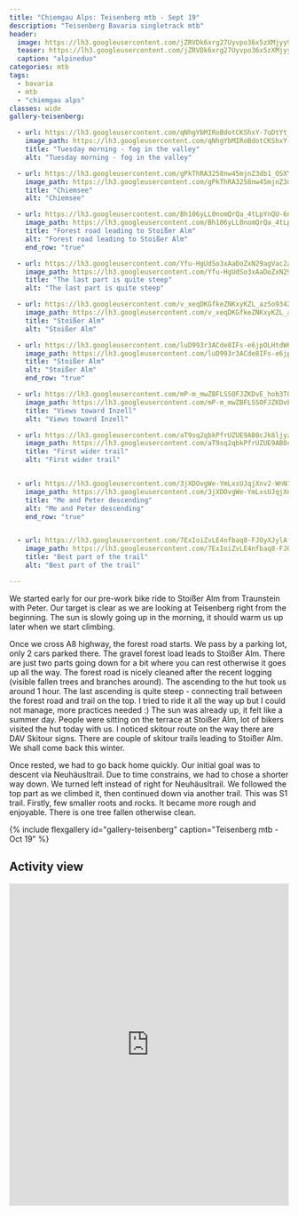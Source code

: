 ```yaml
---
title: "Chiemgau Alps: Teisenberg mtb - Sept 19"
description: "Teisenberg Bavaria singletrack mtb"
header:
  image: https://lh3.googleusercontent.com/jZRVDk6xrg27Uyvpo36x5zXMjyy9EkirOJgqfqvV1lBum7jE64hlKHTwa81koidQEeHSALDY0O-POmRxQkq6Htb1acmJz9zs4eDVSscSZ0-r-JINpAYYBi2yQezsYxrhFlw9KAdPM2wUuAqXNyqq0fF9oNJfUhENXWjN67_TvdVpEGabVp5Gj7lC0EeM2DZt5aRh7JboLW6Vyfqi51IjolLfzEhkxIbdGNneXZ5MMRMn_CmVytcOaYFJz2fU00f93IyflytzNGdbbSZ58vjvNyqnd9-sMBmmEb_9QyqubzUHQfwUiTS5Ag3O8W6L345lZSFq9Z3YMfADJOjhuUAri5T3Zaz5fcsf3BRscd7bDh3D6TA6g7VrDi3CJNWWv-mNyuHq66WG0BzvoQfVm7NOq8GcFEtvbiLo5QqQRZKjirCiIBVjSKaMl6VgBMMMWxtJLulkCNCX7803nMIWMq4yX-mPh_amodMRczn5LtW9qYBN3hU4L8qm2_pHBySKxJZY0gN-GDsZ48axBCS4dMwoo83YI0-ybp8jK7p4a-Q5JvYpnmWi0dpJmiUaBoGp-7yoy9d1bg_oo7I3kYSgl0eZasoVG6b0qeira9ZL9rJxovWwl-xVtPYpQJXepx4KfF3GwI-2xLWZvgnQD6-diny8Boz67T77_h1AW-mMmsrp8zvUe_hzw6xFQxPQDqTJt7NS4DjRwqVpJjdtC2Z4mJhsIajMQCWR14oRCDJe30r6Nxzi7kb0=w1204-h903-no
  teaser: https://lh3.googleusercontent.com/jZRVDk6xrg27Uyvpo36x5zXMjyy9EkirOJgqfqvV1lBum7jE64hlKHTwa81koidQEeHSALDY0O-POmRxQkq6Htb1acmJz9zs4eDVSscSZ0-r-JINpAYYBi2yQezsYxrhFlw9KAdPM2wUuAqXNyqq0fF9oNJfUhENXWjN67_TvdVpEGabVp5Gj7lC0EeM2DZt5aRh7JboLW6Vyfqi51IjolLfzEhkxIbdGNneXZ5MMRMn_CmVytcOaYFJz2fU00f93IyflytzNGdbbSZ58vjvNyqnd9-sMBmmEb_9QyqubzUHQfwUiTS5Ag3O8W6L345lZSFq9Z3YMfADJOjhuUAri5T3Zaz5fcsf3BRscd7bDh3D6TA6g7VrDi3CJNWWv-mNyuHq66WG0BzvoQfVm7NOq8GcFEtvbiLo5QqQRZKjirCiIBVjSKaMl6VgBMMMWxtJLulkCNCX7803nMIWMq4yX-mPh_amodMRczn5LtW9qYBN3hU4L8qm2_pHBySKxJZY0gN-GDsZ48axBCS4dMwoo83YI0-ybp8jK7p4a-Q5JvYpnmWi0dpJmiUaBoGp-7yoy9d1bg_oo7I3kYSgl0eZasoVG6b0qeira9ZL9rJxovWwl-xVtPYpQJXepx4KfF3GwI-2xLWZvgnQD6-diny8Boz67T77_h1AW-mMmsrp8zvUe_hzw6xFQxPQDqTJt7NS4DjRwqVpJjdtC2Z4mJhsIajMQCWR14oRCDJe30r6Nxzi7kb0=w400-h300-no
  caption: "alpineduo"
categories: mtb
tags:
  - bavaria
  - mtb
  - "chiemgau alps"
classes: wide
gallery-teisenberg:

  - url: https://lh3.googleusercontent.com/qNhgYbMIRoBdotCKShxY-7oDtYt_N-r2BEUDnVBd0v0GZ-PF6h7XNdvYfCemDHQoZwTkPxjF4uiZltPj9MliyOI-KgTSLju9cugxjfizfsZXe4VF5X37CGRPtX_bqPLjWZQbue2SScRx68ihBH0XyKLE0TNQRy-FTjhDaBoWFQF15HhEl1q0s56BPa_d-8pTUni5NY-h5VF1gereFyC5k4bUUYAhBKcoNJFJXkieNmqpZVEC_ZzIcjVZv7GtoGl9LJqV8Q-QfoMPNg3CDYW5d-sXZDLoT8C7Sy28efM72aI1sRraqqULpiv0sq7qrQLAhZunDjWTCJFSvjm02vV8Qv3hgY-v0baNx5zsZSW0NAIXi4kDRCR2MQ5SngL8ITt9-v_L4FEhq_Fx1DcGp9VT0HtNMiSvIX0gvq5E4LB3USLaNLLnAR9RQOBX2mRJcdPPK3ZWc4X6t5cN6IS1YC972oJZQxY0IHHMtWL386EUl8hyJ1jy-0iz9KJudAZ2VAr6QHhDU4FIKXY8GqQjKexLN7u8gL_VEdQbnHAnk8fOvD8rHSuL4JmeiTqEl8LiwQczGvAtjSbH0_-Audr6GbwC3B7-o2coU393yPc4v5ygjHfAp9HNkyVKmmAE_qksCs_56qvOrScTO00w1obHwuEdhCaSnYl0i7Hp8XpE5UTINCv2mbNv7KEAh6v4TZ1KX04-Nmkv0yYaWGMGmz9VcV-X2YfMZHHKw28nF1xZH23Yv7andIMX=w678-h903-no
    image_path: https://lh3.googleusercontent.com/qNhgYbMIRoBdotCKShxY-7oDtYt_N-r2BEUDnVBd0v0GZ-PF6h7XNdvYfCemDHQoZwTkPxjF4uiZltPj9MliyOI-KgTSLju9cugxjfizfsZXe4VF5X37CGRPtX_bqPLjWZQbue2SScRx68ihBH0XyKLE0TNQRy-FTjhDaBoWFQF15HhEl1q0s56BPa_d-8pTUni5NY-h5VF1gereFyC5k4bUUYAhBKcoNJFJXkieNmqpZVEC_ZzIcjVZv7GtoGl9LJqV8Q-QfoMPNg3CDYW5d-sXZDLoT8C7Sy28efM72aI1sRraqqULpiv0sq7qrQLAhZunDjWTCJFSvjm02vV8Qv3hgY-v0baNx5zsZSW0NAIXi4kDRCR2MQ5SngL8ITt9-v_L4FEhq_Fx1DcGp9VT0HtNMiSvIX0gvq5E4LB3USLaNLLnAR9RQOBX2mRJcdPPK3ZWc4X6t5cN6IS1YC972oJZQxY0IHHMtWL386EUl8hyJ1jy-0iz9KJudAZ2VAr6QHhDU4FIKXY8GqQjKexLN7u8gL_VEdQbnHAnk8fOvD8rHSuL4JmeiTqEl8LiwQczGvAtjSbH0_-Audr6GbwC3B7-o2coU393yPc4v5ygjHfAp9HNkyVKmmAE_qksCs_56qvOrScTO00w1obHwuEdhCaSnYl0i7Hp8XpE5UTINCv2mbNv7KEAh6v4TZ1KX04-Nmkv0yYaWGMGmz9VcV-X2YfMZHHKw28nF1xZH23Yv7andIMX=w300-h400-no
    title: "Tuesday morning - fog in the valley"
    alt: "Tuesday morning - fog in the valley"

  - url: https://lh3.googleusercontent.com/gPkThRA3258nw45mjnZ3db1_OSXYsuTu6ZPQkbVReTQPUpZVlPvb3a_69cXaw4XbJfxG18jQGo4_9y2up52Uar7b3oEnO4om9r4vGfWXmCkHxP5IOmJrZQ1kP5PvzW8NA-QcNRNpJggg-sCLQgsrbt2L3idfY2U6ccozq8UzEgBrqFp0gXKVZXCbK8MRque13BQZjCdEtm7kfb4FVd3Chz6Ms5CzvA6uhBzSweDVeVy45VMWJdC--o2Oms6XH5yFjLsIBGmpMhRdwe4Cspa-Cxg9n0bHp5Sl-nY8FHB7NyW4A39mZ9kqGniAJARO3UvZk56ZgdDkdlRFr6Y1Zo8Xjf4k9yZEblybwaqgSUxge-n9o8vhK4ZSEl-rKfoBIcQGaUMzp5U_YPTXTfj1iLmqcxIJr2JMt6gXeo3n9kEViz4V7LGw80Q1ACYeV29ytXT5oBg1k8RUvSAIbsU9h7k6DMWlC3PiNw015ISIHONNuvwxE5Rk_506enINAGPNa6RZ85iT5KzIOO-GCXNAUBEYMoRqRsmJVocueH2SOd1ox14y2DWpnVOT9KCsqDxygkKM10InhFSRSrN39MMiulBjqM-SOKg7dRzKW27hyw6GeedsRaj--2B5Mvyx-GhNVmB5yjL-ThFCvH0I9V278Xe-wXKzXKJEp815rV0lV9m6aYdmOTaukktVBg6GtDv9IatmSP-rz6F4zKJPPqx_5ASqPHscttcszEooLQr1vVEBpoiiXx_G=w1204-h903-no
    image_path: https://lh3.googleusercontent.com/gPkThRA3258nw45mjnZ3db1_OSXYsuTu6ZPQkbVReTQPUpZVlPvb3a_69cXaw4XbJfxG18jQGo4_9y2up52Uar7b3oEnO4om9r4vGfWXmCkHxP5IOmJrZQ1kP5PvzW8NA-QcNRNpJggg-sCLQgsrbt2L3idfY2U6ccozq8UzEgBrqFp0gXKVZXCbK8MRque13BQZjCdEtm7kfb4FVd3Chz6Ms5CzvA6uhBzSweDVeVy45VMWJdC--o2Oms6XH5yFjLsIBGmpMhRdwe4Cspa-Cxg9n0bHp5Sl-nY8FHB7NyW4A39mZ9kqGniAJARO3UvZk56ZgdDkdlRFr6Y1Zo8Xjf4k9yZEblybwaqgSUxge-n9o8vhK4ZSEl-rKfoBIcQGaUMzp5U_YPTXTfj1iLmqcxIJr2JMt6gXeo3n9kEViz4V7LGw80Q1ACYeV29ytXT5oBg1k8RUvSAIbsU9h7k6DMWlC3PiNw015ISIHONNuvwxE5Rk_506enINAGPNa6RZ85iT5KzIOO-GCXNAUBEYMoRqRsmJVocueH2SOd1ox14y2DWpnVOT9KCsqDxygkKM10InhFSRSrN39MMiulBjqM-SOKg7dRzKW27hyw6GeedsRaj--2B5Mvyx-GhNVmB5yjL-ThFCvH0I9V278Xe-wXKzXKJEp815rV0lV9m6aYdmOTaukktVBg6GtDv9IatmSP-rz6F4zKJPPqx_5ASqPHscttcszEooLQr1vVEBpoiiXx_G=w400-h300-no
    title: "Chiemsee"
    alt: "Chiemsee"

  - url: https://lh3.googleusercontent.com/Bh106yLL0nomQrQa_4tLpYnQU-6nTbbpoftDKH-pKxsLdHPDFxp71Im-F3jPuHioI8NJ6rIMLo7M5qUn4SuLH7bmeT47DfwOr4zu3v6AwXREWWUh-siUdwmb9UN0ORw9qsFLQWjKwf0Hww1ZtcDW-tAsErWpB5TCjkAqrxIyDoJb_aBDd7V1rNClgOTUPAkHdDSlEXxofIV6j-J-D_Je4bXsjtko19Pef8N12d1yzZOm_nONk9-jHQiobJULRSJOV9wLSnFyE1H5BaUURH9Rx98pKZ84LEBjACpA8Q9nnY5jOCiVq1mczsvCoI4Lg5Wp0zL8rEj29CnxuSNuaO1uGbRaBQ83OGRKAK8eV0Yn89GhroEpREiNNnZ0h2h9oA3ieIdgjNRhZx756TR4DrHsavmyfgbZ1h4H3ouVBpS-mTYzyUW3wPeWXnVGs3_OWoKGeSgAt5kN7E_lBVcry-JQtZkkzX1bJgxs9S2-TIlR6PZdzieNge4yVIcC32wvWnBKdjCJOroDADU4wupuTbQji1z8oRGVx5dgeIu0y5FeLU17tMndFjCj4Uzk02K7tkHh-lvLXbk4m5cCzkpTMsF8SAEtz1Mc7VsV6VHmnczGmtOOnooWfnM8QQ3g7HHJUiaitxU89sst7JtFsGpUiHkMiDgKSZwI5Ma_v8kjWkjx_WFjy1tq7YmgdjyiPMXaqjK70CHv6Zn_cfbNV6lRuBvS_nIHtcsVOmSuH2jJF297Wzuor-Xc=w1204-h903-no
    image_path: https://lh3.googleusercontent.com/Bh106yLL0nomQrQa_4tLpYnQU-6nTbbpoftDKH-pKxsLdHPDFxp71Im-F3jPuHioI8NJ6rIMLo7M5qUn4SuLH7bmeT47DfwOr4zu3v6AwXREWWUh-siUdwmb9UN0ORw9qsFLQWjKwf0Hww1ZtcDW-tAsErWpB5TCjkAqrxIyDoJb_aBDd7V1rNClgOTUPAkHdDSlEXxofIV6j-J-D_Je4bXsjtko19Pef8N12d1yzZOm_nONk9-jHQiobJULRSJOV9wLSnFyE1H5BaUURH9Rx98pKZ84LEBjACpA8Q9nnY5jOCiVq1mczsvCoI4Lg5Wp0zL8rEj29CnxuSNuaO1uGbRaBQ83OGRKAK8eV0Yn89GhroEpREiNNnZ0h2h9oA3ieIdgjNRhZx756TR4DrHsavmyfgbZ1h4H3ouVBpS-mTYzyUW3wPeWXnVGs3_OWoKGeSgAt5kN7E_lBVcry-JQtZkkzX1bJgxs9S2-TIlR6PZdzieNge4yVIcC32wvWnBKdjCJOroDADU4wupuTbQji1z8oRGVx5dgeIu0y5FeLU17tMndFjCj4Uzk02K7tkHh-lvLXbk4m5cCzkpTMsF8SAEtz1Mc7VsV6VHmnczGmtOOnooWfnM8QQ3g7HHJUiaitxU89sst7JtFsGpUiHkMiDgKSZwI5Ma_v8kjWkjx_WFjy1tq7YmgdjyiPMXaqjK70CHv6Zn_cfbNV6lRuBvS_nIHtcsVOmSuH2jJF297Wzuor-Xc=w400-h300-no
    title: "Forest road leading to Stoißer Alm"
    alt: "Forest road leading to Stoißer Alm"
    end_row: "true"

  - url: https://lh3.googleusercontent.com/Yfu-HgUdSo3xAaDoZxN29agVac2a6AUD-GYI1v6lfksSd7zX3bQNJcICta4hNpCog81QO0_LT8Vi7gBm61_kDXmtib432L1FacGoP_BHW0AD7sem1Qf8r48uuRFFP66EDJtiW1K3i_qUOno3m7zVLBXkeWJSGleUuyhbpi1OFvv9XV0REHhHWz6hk8fg5DQ-1C7PRswmy6sQ8uLi_yhk2P02XiUDXx6N51Ojszml47x8g-fXd8w7Vws-ZCh4OYX8L23ihnOmk0xxCFmIIWmX-K41RuSCGotVaoNUjkCsnb5NvtVatNBrn8Sby3nFIjAkA8TvJHOWWngt2lCCsqjKZKJr1d7jLL4ZzxmbxD2zFvB8YSSmzaBIRxu3q6YA1X6YUIjlfRXffDoxnyvyyOINoR8wZbU0MM8_EtY0tOHcheyAOixrzl6SC1Fr8UqJKziJt6lPn8U92WLQBtP_u_vBM0agy0nRtZSMKxVV7FyRm_o1GOVaNYMXYg_CLzSy2h2twDcFlnU39iJGzD0Og0LU_goJS8J_4LFSPirV5jk3CgyJJLicTaZDaoOtZmw6BXV3x1GoseZVP7P83t8YxsSr1edhVdn6uq5bxuMfSO43lkxWbQTglyhBm4T3puvWqb2Gc9f36pxeAtpd3mOyRWcjFk2zn_rfmnIJ6QqlSAM3bIAAPsA5m4PU8DB2edqHQW0mUg8s9T7DWIPYuPLGLastDUhGh6sbKTVVmvceWRbX9bIxm0UG=w678-h903-no
    image_path: https://lh3.googleusercontent.com/Yfu-HgUdSo3xAaDoZxN29agVac2a6AUD-GYI1v6lfksSd7zX3bQNJcICta4hNpCog81QO0_LT8Vi7gBm61_kDXmtib432L1FacGoP_BHW0AD7sem1Qf8r48uuRFFP66EDJtiW1K3i_qUOno3m7zVLBXkeWJSGleUuyhbpi1OFvv9XV0REHhHWz6hk8fg5DQ-1C7PRswmy6sQ8uLi_yhk2P02XiUDXx6N51Ojszml47x8g-fXd8w7Vws-ZCh4OYX8L23ihnOmk0xxCFmIIWmX-K41RuSCGotVaoNUjkCsnb5NvtVatNBrn8Sby3nFIjAkA8TvJHOWWngt2lCCsqjKZKJr1d7jLL4ZzxmbxD2zFvB8YSSmzaBIRxu3q6YA1X6YUIjlfRXffDoxnyvyyOINoR8wZbU0MM8_EtY0tOHcheyAOixrzl6SC1Fr8UqJKziJt6lPn8U92WLQBtP_u_vBM0agy0nRtZSMKxVV7FyRm_o1GOVaNYMXYg_CLzSy2h2twDcFlnU39iJGzD0Og0LU_goJS8J_4LFSPirV5jk3CgyJJLicTaZDaoOtZmw6BXV3x1GoseZVP7P83t8YxsSr1edhVdn6uq5bxuMfSO43lkxWbQTglyhBm4T3puvWqb2Gc9f36pxeAtpd3mOyRWcjFk2zn_rfmnIJ6QqlSAM3bIAAPsA5m4PU8DB2edqHQW0mUg8s9T7DWIPYuPLGLastDUhGh6sbKTVVmvceWRbX9bIxm0UG=w300-h300-no
    title: "The last part is quite steep"
    alt: "The last part is quite steep"

  - url: https://lh3.googleusercontent.com/v_xeqDKGfkeZNKxyKZL_az5o9342GbOIY4pKVSkvnLMLL0j_IsJmYmiOyumMDNryScOoMQ0Nl0VG0CzabJMScSdRkK6xNBgU7nr4bfDZwphCYoKt5XHa_n63xyqNW4UTBGEal4oBpDQI-neeyLLBVWrqOZbUT6Swt9kn74SuyCEKQnOSUDqVMSfR-Cft_F7nN3NXfhtDytmXgu95lWTuIZi0tiXriC9ZNd6rRCgjAtRWvPnpI780OloiqrWF8sA_W1dNLE56xg3gtW9OGv23OWRlOGJjhLkAuG75zsbQhD9-G7ifUVivKym_s_eXq7pn6sqDbgBQIlxzTV2qz5JRoRN-86103EjjxmXNlqUAhJTBj0AwzBmCdfiFEXyPgn_MrLocK8tI8oCD31q-GYkggNnhMb5HEzN45CRPbxmNQrAJ457ADlZucPd0PK2bnEsU_Ev0qwwM7a_rY13NVFtRf22e4wGmOVq8ry5JLrviU9yncuV2oiKHmS2Kde6cHF4uh-P94ImHYpspKzkvprSdLpDShv5JxZcQ8idjFNkqnHRxPMIYRZTM4-wCEA-qKqX4FUh9dlae_htzchxBv0Kno0dBCmDfKsCfXxlVyJDv8YtjX66DEIde5kn4X8EhzBLQYiZHvdCUIMPCIERBI5L4T38YcDeRjNsHyHctP3HY5K9TYGU__a-5rR9tD5MmfNIY9btfSNNYEY85tnnOccwWAY614YSvYdDvAvqkhPcbVo3YM5ku=w1204-h903-no 
    image_path: https://lh3.googleusercontent.com/v_xeqDKGfkeZNKxyKZL_az5o9342GbOIY4pKVSkvnLMLL0j_IsJmYmiOyumMDNryScOoMQ0Nl0VG0CzabJMScSdRkK6xNBgU7nr4bfDZwphCYoKt5XHa_n63xyqNW4UTBGEal4oBpDQI-neeyLLBVWrqOZbUT6Swt9kn74SuyCEKQnOSUDqVMSfR-Cft_F7nN3NXfhtDytmXgu95lWTuIZi0tiXriC9ZNd6rRCgjAtRWvPnpI780OloiqrWF8sA_W1dNLE56xg3gtW9OGv23OWRlOGJjhLkAuG75zsbQhD9-G7ifUVivKym_s_eXq7pn6sqDbgBQIlxzTV2qz5JRoRN-86103EjjxmXNlqUAhJTBj0AwzBmCdfiFEXyPgn_MrLocK8tI8oCD31q-GYkggNnhMb5HEzN45CRPbxmNQrAJ457ADlZucPd0PK2bnEsU_Ev0qwwM7a_rY13NVFtRf22e4wGmOVq8ry5JLrviU9yncuV2oiKHmS2Kde6cHF4uh-P94ImHYpspKzkvprSdLpDShv5JxZcQ8idjFNkqnHRxPMIYRZTM4-wCEA-qKqX4FUh9dlae_htzchxBv0Kno0dBCmDfKsCfXxlVyJDv8YtjX66DEIde5kn4X8EhzBLQYiZHvdCUIMPCIERBI5L4T38YcDeRjNsHyHctP3HY5K9TYGU__a-5rR9tD5MmfNIY9btfSNNYEY85tnnOccwWAY614YSvYdDvAvqkhPcbVo3YM5ku=w400-h300-no
    title: "Stoißer Alm"
    alt: "Stoißer Alm"

  - url: https://lh3.googleusercontent.com/luD993r3ACde8IFs-e6jpOLHtdW6pj95mqgA_jD6QNliZghdlxfLG8QC1s99hBT9kr1QaA0kaenYgblL4-pgISRmY-mZT5KyWucgl_NHXZGWsNrj2Ew2l8FHwPl2oRQzQIqMHdFDqe1PQaW6KX6M0iulb4qn47_x-emuUW_oLjR58gPAqybFt1xztxKcxdF4wATajUCnS3Z3r0srd8kCFg22XkJqJ9NMu2Z1yVmf_mMvcIDrxNJ2Wcd4wHcFoaSa_ZpENIiK9ABwMjJpwp0lD1qWVXzoi2W334TlryCFio47nMUf9oAciAJ2WnCZl4YpBPGETQs13buO9Ygefl6C0gWetfOACEyLooBwZsl7Ijq2GdgcAfb86noKnKEilVlkEHJoXGWcgrTxWKduVoGqPANUchXIvZ2JRvE8GFPRCfttjV4Ewd6meLa2SJYOxM-EyMH4M_zuo6JOsksIJ38vXACfo2Z3JQ2Fx6ksjvizMgouQDJW_ppU_1pRjOZDl8y0KQbrT049V2RL1KmHRFsqKjgNgtdsKkv9lJ4LcZSfMyJS5u0JtlCmsbNHcxCqyegB9wOx_MW78e8NfHY1l-aRdnhxaMGrzs6_BHdzxoUzMfs8ykCVu15jadPen_E0QHMVPuIc86DB48yqu0kPgtx_EorRdcqf5-IV2U-NdcZuD0roAN-Ntcdu1Yue-uEN7UvyxIHP_k52pnj0fGW_yqQUR5bUkwtQvODlTQ5JdRPG6L4K4eYWrA=w1156-h1540-no
    image_path: https://lh3.googleusercontent.com/luD993r3ACde8IFs-e6jpOLHtdW6pj95mqgA_jD6QNliZghdlxfLG8QC1s99hBT9kr1QaA0kaenYgblL4-pgISRmY-mZT5KyWucgl_NHXZGWsNrj2Ew2l8FHwPl2oRQzQIqMHdFDqe1PQaW6KX6M0iulb4qn47_x-emuUW_oLjR58gPAqybFt1xztxKcxdF4wATajUCnS3Z3r0srd8kCFg22XkJqJ9NMu2Z1yVmf_mMvcIDrxNJ2Wcd4wHcFoaSa_ZpENIiK9ABwMjJpwp0lD1qWVXzoi2W334TlryCFio47nMUf9oAciAJ2WnCZl4YpBPGETQs13buO9Ygefl6C0gWetfOACEyLooBwZsl7Ijq2GdgcAfb86noKnKEilVlkEHJoXGWcgrTxWKduVoGqPANUchXIvZ2JRvE8GFPRCfttjV4Ewd6meLa2SJYOxM-EyMH4M_zuo6JOsksIJ38vXACfo2Z3JQ2Fx6ksjvizMgouQDJW_ppU_1pRjOZDl8y0KQbrT049V2RL1KmHRFsqKjgNgtdsKkv9lJ4LcZSfMyJS5u0JtlCmsbNHcxCqyegB9wOx_MW78e8NfHY1l-aRdnhxaMGrzs6_BHdzxoUzMfs8ykCVu15jadPen_E0QHMVPuIc86DB48yqu0kPgtx_EorRdcqf5-IV2U-NdcZuD0roAN-Ntcdu1Yue-uEN7UvyxIHP_k52pnj0fGW_yqQUR5bUkwtQvODlTQ5JdRPG6L4K4eYWrA=w300-h400-no
    title: "Stoißer Alm"
    alt: "Stoißer Alm"
    end_row: "true"

  - url: https://lh3.googleusercontent.com/mP-m_mwZBFLSSOFJZKDvE_hob3T0G1ghBTPLM4yqnIQTSowUH3DRvd42D1rC0s7gcUfV3Tc0tZ637-qvqsU_uXFgUgexJlB4T2e9JnMcwi4RLJIgwZ0I-pjyYgEKS77iB6Is6fmi1sKL83x-iXQjy3N9w_25PiId1purPR2sGeH5PpoNxd8xN7rga5EZlqbXBdumiQzlZzEM3seBOfAYnQZt18K1QEcXYd45btluqs3NnJ94wPV-I8MIzwjCYF2pGixHchQprEPJgndIrCLDLPwHnAbrtwW8EzBfaNa6J8WCIgS9HufK4R-9yWWLNwiOPj6yw-xubKnJnWlj7RVft0soQbLDHjn0AunKV0IrpfrXwtgJgCMEEcBdaH6hSqyplZ_tV0Hr-WWjOvDcRU7hT0yQYfz7Xj4U6p3meYmYH5GDaPzb8UyiSfQAwZ-lWQj7W8WfWfMU4PENQdSro_0bcuAdSfqJatr0h6xS29AHH99LaBbkCnleQez4hMg0QLQWPyYgZHteOgqse7L8fI1Id4IgF5r8UhRyUfPvPpuc8K2hHanZd4ltlBobpcYbInJsIxzs_PQZFj4DhX5beJ7DeokXOl28PdXgiipUN2JyTHBEcaKRsHQVRDB9o5tke0U0jzHsV3zUHY0L3uMcLDjZeKLrXchzOTlPOJDwaaoKeh8jiPFBxMd_qsnjEWTrEOYqmff2JIkqM1oARH_Fs5UpeJaaGukbLG_7z36m6-nuMYOfB-4m=w1204-h903-no
    image_path: https://lh3.googleusercontent.com/mP-m_mwZBFLSSOFJZKDvE_hob3T0G1ghBTPLM4yqnIQTSowUH3DRvd42D1rC0s7gcUfV3Tc0tZ637-qvqsU_uXFgUgexJlB4T2e9JnMcwi4RLJIgwZ0I-pjyYgEKS77iB6Is6fmi1sKL83x-iXQjy3N9w_25PiId1purPR2sGeH5PpoNxd8xN7rga5EZlqbXBdumiQzlZzEM3seBOfAYnQZt18K1QEcXYd45btluqs3NnJ94wPV-I8MIzwjCYF2pGixHchQprEPJgndIrCLDLPwHnAbrtwW8EzBfaNa6J8WCIgS9HufK4R-9yWWLNwiOPj6yw-xubKnJnWlj7RVft0soQbLDHjn0AunKV0IrpfrXwtgJgCMEEcBdaH6hSqyplZ_tV0Hr-WWjOvDcRU7hT0yQYfz7Xj4U6p3meYmYH5GDaPzb8UyiSfQAwZ-lWQj7W8WfWfMU4PENQdSro_0bcuAdSfqJatr0h6xS29AHH99LaBbkCnleQez4hMg0QLQWPyYgZHteOgqse7L8fI1Id4IgF5r8UhRyUfPvPpuc8K2hHanZd4ltlBobpcYbInJsIxzs_PQZFj4DhX5beJ7DeokXOl28PdXgiipUN2JyTHBEcaKRsHQVRDB9o5tke0U0jzHsV3zUHY0L3uMcLDjZeKLrXchzOTlPOJDwaaoKeh8jiPFBxMd_qsnjEWTrEOYqmff2JIkqM1oARH_Fs5UpeJaaGukbLG_7z36m6-nuMYOfB-4m=w400-h300-no
    title: "Views toward Inzell"
    alt: "Views toward Inzell"

  - url: https://lh3.googleusercontent.com/aT9sq2qbkPfrUZUE9AB0cJk8ljyzRfZ1sHCCdRKpRrVBMsrCXr5StyBiMNF-J0lkqgFsoP1mWWDUcpUbrXYfGy8YEjo5iWpC8xhFRI4m2bvBsQGwQUfDpw9JAANoWcijmM3g47sRM_JQyALnYB9O5YupoHW7gMYeXKu-9IDAQ0eIxOH175z4RBqiG_B5W3jNrczplGaPO6SUaM9gRXL0TYQxFgvL5F0a3I9d03TFVnkY22X8d7_RhMpttbO49iCTPkwK1qJE6n8zPg7XQZdH3cdYKQPfmgV8XJysAqtCu_AaVzJbFnumU8flRySEa4I6K-djFQopiSo-BpDW-MG2-G3J_S0EhAeTU0NjiCgbjCLElMG-oOwHja0Collticg_hC5kr9pD2hipHv7qbqcocFRX5kqxxCz1Vr28Wfkn4g4IMU3klSZGDEybhaGHnp64mzjQq2pdR5XFHZDJT9BQ8F1RB8S2zaWsNffVLopv_7jt9uiZYE2HCPkXiYeq8kWDCvE62V9kDP1wvIr9ikSO30Si5nvrBY8x_htQN9lMaISn9thGMtIz3FdRxoIOdUCyVkWbkrRWij1pQS-1OPPEjWIQDt5E2NbTG4rzs0kyBIJiMFxV5wQ2lhQAu5yDlhFhIXQCAYclCybJcPp_bxq3bxHQj0Qh7BjCLJoBGXK4B8NTy3RmOoLtjzT7RIyZW_sTWAJWjUumgn6HDBsQGIUOXcVkwsvyRzJaFeR8qkL8k_nzwjdQ0A=w1156-h1540-no
    image_path: https://lh3.googleusercontent.com/aT9sq2qbkPfrUZUE9AB0cJk8ljyzRfZ1sHCCdRKpRrVBMsrCXr5StyBiMNF-J0lkqgFsoP1mWWDUcpUbrXYfGy8YEjo5iWpC8xhFRI4m2bvBsQGwQUfDpw9JAANoWcijmM3g47sRM_JQyALnYB9O5YupoHW7gMYeXKu-9IDAQ0eIxOH175z4RBqiG_B5W3jNrczplGaPO6SUaM9gRXL0TYQxFgvL5F0a3I9d03TFVnkY22X8d7_RhMpttbO49iCTPkwK1qJE6n8zPg7XQZdH3cdYKQPfmgV8XJysAqtCu_AaVzJbFnumU8flRySEa4I6K-djFQopiSo-BpDW-MG2-G3J_S0EhAeTU0NjiCgbjCLElMG-oOwHja0Collticg_hC5kr9pD2hipHv7qbqcocFRX5kqxxCz1Vr28Wfkn4g4IMU3klSZGDEybhaGHnp64mzjQq2pdR5XFHZDJT9BQ8F1RB8S2zaWsNffVLopv_7jt9uiZYE2HCPkXiYeq8kWDCvE62V9kDP1wvIr9ikSO30Si5nvrBY8x_htQN9lMaISn9thGMtIz3FdRxoIOdUCyVkWbkrRWij1pQS-1OPPEjWIQDt5E2NbTG4rzs0kyBIJiMFxV5wQ2lhQAu5yDlhFhIXQCAYclCybJcPp_bxq3bxHQj0Qh7BjCLJoBGXK4B8NTy3RmOoLtjzT7RIyZW_sTWAJWjUumgn6HDBsQGIUOXcVkwsvyRzJaFeR8qkL8k_nzwjdQ0A=w300-h400-no
    title: "First wider trail"
    alt: "First wider trail"


  - url: https://lh3.googleusercontent.com/3jXDOvgWe-YmLxsUJqjXnv2-WnN1fIQD8xWCFjmPbtpJ6mIM8RF27seTpU2V1zAWgxJusA9QPQJn-YspDRDr9-3aRlyYyGAXodThjb0ct6R8OOMZxXxkGmWPGe51n28dXsQBXMbVP31kToVeVviTMsacVgx1YHMaZXlwbC3ZnNLRbbfpwFDaz67sa7bdBm2Te3Z9I5SivZLwdhzR_2IRXUDFiBga_4xU30og0f_v3hL9lKF1oLvudcs5dFU0O_hRn8vfu1uCoES7UcefjDccoRJZx7Msd5tH9slAGEn26XmW10IHjT8Giz6BlyzfnXzuc-umxM69DALWyRY-_NWeTvVtFFoENUnD_pZ_Nrk30P6D19iJ0b7pg3Wc9biOKdFDOYgVf6rOHpQiGqQkIqyBuuDobV6XWEu69fFHdaHFNo-9lvqST0-aicngzu5kXS4t5h0dYcsVOKBxNNVgXU3wPccwxfxhNcDwnHD69moTB2i1yc0nP4CrHh_TvwJyzDUQyhy4deU4pClNfuA4ZagW4dXTuy3OsMYhkAmF_VVld355DeqYUWud8TiEWuNLTclv0WeJthtuLH4YXIP-y7mEyg88Ofb9DEqIfjnH74ya7Kl4ly7-TVYdk6lmaIDx-O1XloVvv6oQp5kkKGG0P61peAKrSZ4Em44U8dSQLp0JfELK68tJTGOFT1KD-BQSZNFeDmXoVMtflCRxlU9afIQ0bN18mUurodl05SnluBonYBw8wqh2=w1204-h903-no
    image_path: https://lh3.googleusercontent.com/3jXDOvgWe-YmLxsUJqjXnv2-WnN1fIQD8xWCFjmPbtpJ6mIM8RF27seTpU2V1zAWgxJusA9QPQJn-YspDRDr9-3aRlyYyGAXodThjb0ct6R8OOMZxXxkGmWPGe51n28dXsQBXMbVP31kToVeVviTMsacVgx1YHMaZXlwbC3ZnNLRbbfpwFDaz67sa7bdBm2Te3Z9I5SivZLwdhzR_2IRXUDFiBga_4xU30og0f_v3hL9lKF1oLvudcs5dFU0O_hRn8vfu1uCoES7UcefjDccoRJZx7Msd5tH9slAGEn26XmW10IHjT8Giz6BlyzfnXzuc-umxM69DALWyRY-_NWeTvVtFFoENUnD_pZ_Nrk30P6D19iJ0b7pg3Wc9biOKdFDOYgVf6rOHpQiGqQkIqyBuuDobV6XWEu69fFHdaHFNo-9lvqST0-aicngzu5kXS4t5h0dYcsVOKBxNNVgXU3wPccwxfxhNcDwnHD69moTB2i1yc0nP4CrHh_TvwJyzDUQyhy4deU4pClNfuA4ZagW4dXTuy3OsMYhkAmF_VVld355DeqYUWud8TiEWuNLTclv0WeJthtuLH4YXIP-y7mEyg88Ofb9DEqIfjnH74ya7Kl4ly7-TVYdk6lmaIDx-O1XloVvv6oQp5kkKGG0P61peAKrSZ4Em44U8dSQLp0JfELK68tJTGOFT1KD-BQSZNFeDmXoVMtflCRxlU9afIQ0bN18mUurodl05SnluBonYBw8wqh2=w400-h300-no
    title: "Me and Peter descending"
    alt: "Me and Peter descending"
    end_row: "true"


  - url: https://lh3.googleusercontent.com/7ExIoiZvLE4nfbaq8-FJOyXJylAfKFiDgFxG5xiEs5fuPy-VNGj5W2n8n4cfBkZluEwjXO3uSvhA4ki08OATrMUHfam9bVDlS9eGYjD7cMfZdOzrkE-Ly4d4p5l1IpzKGbLT08QO8xT_Y042kVxbLsUx9XCuprPPAA9sXfUZ-7HOgXDPa-dhITrVAg_m2AYjGbKiTbM-zwFOK0hme74auhExdgjHX2aX621Q2HBc68X3OBJ_IpQAWsjPVWptN5Bw7ZEYDSxdWTByKwE_UoM0uIYlAwlIcayu1OaLPMtQM3FFeLO81OO5qgf1a0kyBLZcUUee-XrzPXemE1SqfQygHHGd26NEOWp30SXehy2SWs9OpFSu84MNHF66xEpAyV1YwXoRKX3AkPwRoQzxqL1JzI-jNu0ssVv_v2g3-WWtUDXtYwdcRSzz6E1eavklBgaS71ILFp1h824qs3V3gRf3sAQBiaPFP4kd2sN0B1OIhv7csJtq5Y3EqQ49mcRoBpXgJW8FRMtgyv-zpUfyEkq1I2H2ZQO8p3pIIQQuQAPbgLsyTNkmxNawgp0-mBHaKVAmuoHyNkrthvhDoUD0BR1T3Sz5gOZqmty5XdV_kWzAuBzXva5Vl-K1-ycrOCd3bKhHTD1KshXwcU0p2_agChBNF1w_4PrOn7ay1WAuojFI5Btp59K3XUJwg5w4v9pVZXrMTBEsEOugWqne_06aXD39zhadjLJOn7R2Aytln3b7VVR2B2wXNg=w1156-h1540-no
    image_path: https://lh3.googleusercontent.com/7ExIoiZvLE4nfbaq8-FJOyXJylAfKFiDgFxG5xiEs5fuPy-VNGj5W2n8n4cfBkZluEwjXO3uSvhA4ki08OATrMUHfam9bVDlS9eGYjD7cMfZdOzrkE-Ly4d4p5l1IpzKGbLT08QO8xT_Y042kVxbLsUx9XCuprPPAA9sXfUZ-7HOgXDPa-dhITrVAg_m2AYjGbKiTbM-zwFOK0hme74auhExdgjHX2aX621Q2HBc68X3OBJ_IpQAWsjPVWptN5Bw7ZEYDSxdWTByKwE_UoM0uIYlAwlIcayu1OaLPMtQM3FFeLO81OO5qgf1a0kyBLZcUUee-XrzPXemE1SqfQygHHGd26NEOWp30SXehy2SWs9OpFSu84MNHF66xEpAyV1YwXoRKX3AkPwRoQzxqL1JzI-jNu0ssVv_v2g3-WWtUDXtYwdcRSzz6E1eavklBgaS71ILFp1h824qs3V3gRf3sAQBiaPFP4kd2sN0B1OIhv7csJtq5Y3EqQ49mcRoBpXgJW8FRMtgyv-zpUfyEkq1I2H2ZQO8p3pIIQQuQAPbgLsyTNkmxNawgp0-mBHaKVAmuoHyNkrthvhDoUD0BR1T3Sz5gOZqmty5XdV_kWzAuBzXva5Vl-K1-ycrOCd3bKhHTD1KshXwcU0p2_agChBNF1w_4PrOn7ay1WAuojFI5Btp59K3XUJwg5w4v9pVZXrMTBEsEOugWqne_06aXD39zhadjLJOn7R2Aytln3b7VVR2B2wXNg=w300-h400-no
    title: "Best part of the trail"
    alt: "Best part of the trail"

---
```


We started early for our pre-work bike ride to Stoißer Alm from Traunstein with Peter. Our target is clear as we are looking at Teisenberg right from the beginning. The sun is slowly going up in the morning, it should warm us up later when we start climbing. 

Once we cross A8 highway, the forest road starts. We pass by a parking lot, only 2 cars parked there. The gravel forest load leads to Stoißer Alm. There are just two parts going down for a bit where you can rest otherwise it goes up all the way. The forest road is nicely cleaned after the recent logging (visible fallen trees and branches around). The ascending to the hut took us around 1 hour. The last ascending is quite steep - connecting trail between the forest road and trail on the top. I tried to ride it all the way up but I could not manage, more practices needed :) The sun was already up, it felt like a summer day. People were sitting on the terrace at Stoißer Alm, lot of bikers visited the hut today with us. I noticed skitour route on the way there are DAV Skitour signs.  There are couple of skitour trails leading to Stoißer Alm. We shall come back this winter.

Once rested, we had to go back home quickly. Our initial goal was to descent via Neuhäusltrail. Due to time constrains, we had to chose a shorter way down. We turned left instead of right for Neuhäusltrail. We followed the top part as we climbed it, then continued down via another trail. This was S1 trail. Firstly, few smaller roots and rocks. It became more rough and enjoyable. There is one tree fallen otherwise clean.

{% include flexgallery id="gallery-teisenberg" caption="Teisenberg mtb - Oct 19" %}  

## Activity view

<iframe src="https://www.komoot.com/tour/99425542/embed?profile=1" width="100%" height="580" frameborder="0" scrolling="no"></iframe>
